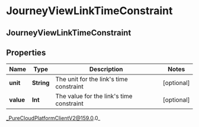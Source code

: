 # JourneyViewLinkTimeConstraint

## JourneyViewLinkTimeConstraint

## Properties

|Name | Type | Description | Notes|
|------------ | ------------- | ------------- | -------------|
| **unit** | **String** | The unit for the link&#39;s time constraint | [optional] |
| **value** | **Int** | The value for the link&#39;s time constraint | [optional] |



_PureCloudPlatformClientV2@159.0.0_
